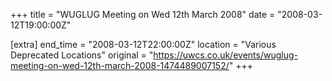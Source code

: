 +++
title = "WUGLUG Meeting on Wed 12th March 2008"
date = "2008-03-12T19:00:00Z"

[extra]
end_time = "2008-03-12T22:00:00Z"
location = "Various Deprecated Locations"
original = "https://uwcs.co.uk/events/wuglug-meeting-on-wed-12th-march-2008-1474489007152/"
+++



